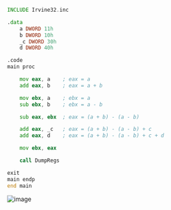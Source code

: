```asm
INCLUDE Irvine32.inc

.data
	a DWORD 11h
	b DWORD 10h
	_c DWORD 30h
	d DWORD 40h

.code
main proc

	mov eax, a    ; eax = a
	add eax, b    ; eax = a + b

	mov ebx, a    ; ebx = a
	sub ebx, b    ; ebx = a - b

	sub eax, ebx  ; eax = (a + b) - (a - b)

	add eax, _c   ; eax = (a + b) - (a - b) + c
	add eax, d    ; eax = (a + b) - (a - b) + c + d

	mov ebx, eax  

	call DumpRegs

exit
main endp
end main
```
![image](https://github.com/user-attachments/assets/497a33f2-b1aa-429f-a754-97d6efbad211)

